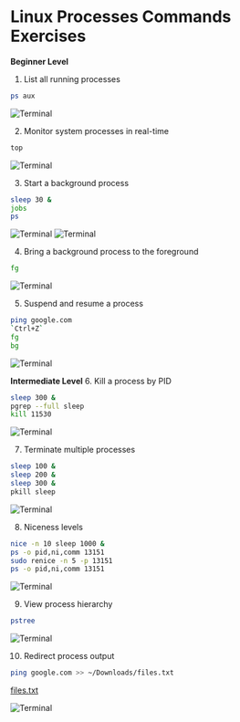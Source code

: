 # Linux Processes Commands Exercises

**Beginner Level**
1. List all running processes
```bash
ps aux
```
![Terminal](Images/1.png)

2. Monitor system processes in real-time
```bash
top
```
![Terminal](Images/2.png)

3. Start a background process
```bash
sleep 30 &
jobs
ps
```
![Terminal](Images/3.1.png)  ![Terminal](Images/3.2.png)

4. Bring a background process to the foreground
```bash
fg
```
![Terminal](Images/4.png) 

5. Suspend and resume a process
```bash
ping google.com
`Ctrl+Z`
fg
bg
```
![Terminal](Images/5.png) 


**Intermediate Level**
6. Kill a process by PID
```bash
sleep 300 &
pgrep --full sleep
kill 11530
```
![Terminal](Images/6.png) 

7. Terminate multiple processes
```bash
sleep 100 &
sleep 200 &
sleep 300 &
pkill sleep
```
![Terminal](Images/7.png) 

8. Niceness levels
```bash
nice -n 10 sleep 1000 &
ps -o pid,ni,comm 13151
sudo renice -n 5 -p 13151
ps -o pid,ni,comm 13151
```
![Terminal](Images/8.png)

9. View process hierarchy
```bash
pstree
```
![Terminal](Images/9.png)

10. Redirect process output
   ```bash
ping google.com >> ~/Downloads/files.txt
```
[files.txt](https://drive.google.com/file/d/1gtrxCiymFvCbYsbbI-BuZfaGLbxc9Y4P/view?usp=drive_link)

![Terminal](Images/10.png)
